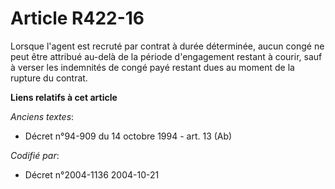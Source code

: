 # Article R422-16

Lorsque l'agent est recruté par contrat à durée déterminée, aucun congé ne peut être attribué au-delà de la période
d'engagement restant à courir, sauf à verser les indemnités de congé payé restant dues au moment de la rupture du contrat.

**Liens relatifs à cet article**

_Anciens textes_:

  - Décret n°94-909 du 14 octobre 1994 - art. 13 (Ab)

_Codifié par_:

  - Décret n°2004-1136 2004-10-21
